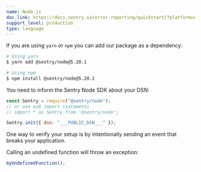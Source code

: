```yaml
---
name: Node.js
doc_link: https://docs.sentry.io/error-reporting/quickstart/?platform=node
support_level: production
type: language
---
```


If you are using `yarn` or `npm` you can add our package as a dependency:

```bash
# Using yarn
$ yarn add @sentry/node@5.20.1

# Using npm
$ npm install @sentry/node@5.20.1
```

You need to inform the Sentry Node SDK about your DSN:

```javascript
const Sentry = require("@sentry/node");
// or use es6 import statements
// import * as Sentry from '@sentry/node';

Sentry.init({ dsn: "___PUBLIC_DSN___" });
```

One way to verify your setup is by intentionally sending an event that breaks your application.

Calling an undefined function will throw an exception:

```js
myUndefinedFunction();
```
